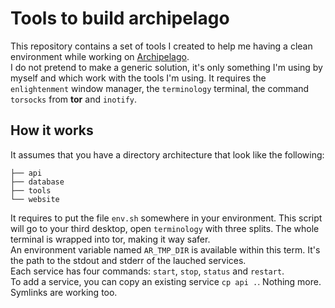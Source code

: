 # Tools to build archipelago

This repository contains a set of tools I created to help me having a clean environment while working on [Archipelago](https://github.com/Archipelago).  
I do not pretend to make a generic solution, it's only something I'm using by myself and which work with the tools I'm using. It requires the `enlightenment` window manager, the `terminology` terminal, the command `torsocks` from **tor** and `inotify`.

## How it works

It assumes that you have a directory architecture that look like the following:
```
├── api
├── database
├── tools
└── website
```
It requires to put the file `env.sh` somewhere in your environment. This script will go to your third desktop, open `terminology` with three splits. The whole terminal is wrapped into tor, making it way safer.  
An environment variable named `AR_TMP_DIR` is available within this term. It's the path to the stdout and stderr of the lauched services.  
Each service has four commands: `start`, `stop`, `status` and `restart`.  
To add a service, you can copy an existing service `cp api .`. Nothing more. Symlinks are working too.
